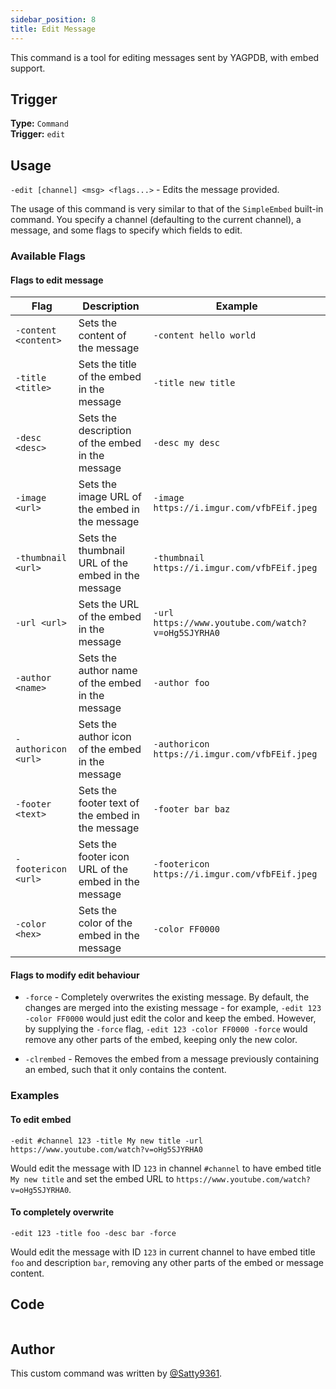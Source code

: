 ```yaml
---
sidebar_position: 8
title: Edit Message
---
```


This command is a tool for editing messages sent by YAGPDB, with embed support.

## Trigger

**Type:** `Command`<br />
**Trigger:** `edit`

## Usage

`-edit [channel] <msg> <flags...>` - Edits the message provided.

The usage of this command is very similar to that of the `SimpleEmbed` built-in command. You specify a channel (defaulting to the current channel), a message, and some flags to specify which fields to edit.

### Available Flags

#### Flags to edit message

| Flag                 | Description                                          | Example                                            |
| -------------------- | ---------------------------------------------------- | -------------------------------------------------- |
| `-content <content>` | Sets the content of the message                      | `-content hello world`                             |
| `-title <title>`     | Sets the title of the embed in the message           | `-title new title`                                 |
| `-desc <desc>`       | Sets the description of the embed in the message     | `-desc my desc`                                    |
| `-image <url>`       | Sets the image URL of the embed in the message       | `-image https://i.imgur.com/vfbFEif.jpeg`          |
| `-thumbnail <url>`   | Sets the thumbnail URL of the embed in the message   | `-thumbnail https://i.imgur.com/vfbFEif.jpeg`      |
| `-url <url>`         | Sets the URL of the embed in the message             | `-url https://www.youtube.com/watch?v=oHg5SJYRHA0` |
| `-author <name>`     | Sets the author name of the embed in the message     | `-author foo`                                      |
| `-authoricon <url>`  | Sets the author icon of the embed in the message     | `-authoricon https://i.imgur.com/vfbFEif.jpeg`     |
| `-footer <text>`     | Sets the footer text of the embed in the message     | `-footer bar baz`                                  |
| `-footericon <url>`  | Sets the footer icon URL of the embed in the message | `-footericon https://i.imgur.com/vfbFEif.jpeg`     |
| `-color <hex>`       | Sets the color of the embed in the message           | `-color FF0000`                                    |

#### Flags to modify edit behaviour

- `-force` - Completely overwrites the existing message. By default, the changes are merged into the existing message - for example, `-edit 123 -color FF0000` would just edit the color and keep the embed. However, by supplying the `-force` flag, `-edit 123 -color FF0000 -force` would remove any other parts of the embed, keeping only the new color.

- `-clrembed` - Removes the embed from a message previously containing an embed, such that it only contains the content.

### Examples

#### To edit embed

```
-edit #channel 123 -title My new title -url https://www.youtube.com/watch?v=oHg5SJYRHA0
```

Would edit the message with ID `123` in channel `#channel` to have embed title `My new title` and set the embed URL to `https://www.youtube.com/watch?v=oHg5SJYRHA0`.

#### To completely overwrite

```
-edit 123 -title foo -desc bar -force
```

Would edit the message with ID `123` in current channel to have embed title `foo` and description `bar`, removing any other parts of the embed or message content.

## Code

```go file=../../../src/utilities/edit.go.tmpl

```

## Author

This custom command was written by [@Satty9361](https://github.com/Satty9361).
